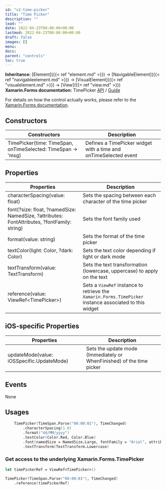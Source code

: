 ```yaml
---
id: "v2-time-picker"
title: "Time Picker"
description: ""
lead: ""
date: 2022-04-23T00:00:00+00:00
lastmod: 2022-04-23T00:00:00+00:00
draft: false
images: []
menu:
docs:
parent: "controls"
toc: true
---
```


**Inheritance:** [Element]({{< ref "element.md" >}}) -> [NavigableElement]({{< ref "navigableelement.md" >}}) -> [VisualElement]({{< ref "visualelement.md" >}}) -> [View]({{< ref "view.md" >}})  
**Xamarin.Forms documentation:** TimePicker [API](https://docs.microsoft.com/en-us/dotnet/api/xamarin.forms.timepicker) / [Guide](https://docs.microsoft.com/en-us/xamarin/xamarin-forms/user-interface/timepicker)

For details on how the control actually works, please refer to the [Xamarin.Forms documentation](https://docs.microsoft.com/en-us/xamarin/xamarin-forms/user-interface/timepicker).

## Constructors
| Constructors | Description |
|--|--|
| TimePicker(time: TimeSpan, onTimeSelected: TimeSpan -> 'msg) | Defines a TimePicker widget with a time and onTimeSelected event |

## Properties
| Properties | Description |
|--|--|
| characterSpacing(value: float) | Sets the spacing between each character of the time picker |
| font(?size: float, ?namedSize: NamedSize, ?attributes: FontAttributes, ?fontFamily: string) | Sets the font family used |
| format(value: string) | Sets the format of the time picker |
| textColor(light: Color, ?dark: Color) | Sets the text color depending if light or dark mode |
| textTransform(value: TextTransform) | Sets the text transformation (lowercase, uppercase) to apply on the text |
| reference(value: ViewRef&lt;TimePicker&gt;) | Sets a `ViewRef` instance to retrieve the `Xamarin.Forms.TimePicker` instance associated to this widget |

## iOS-specific Properties
| Properties | Description |
|--|--|
| updateMode(value: iOSSpecific.UpdateMode) | Sets the update mode (Immediately or WhenFinished) of the time picker |

## Events

None

## Usages

```fs
    TimePicker(TimeSpan.Parse("00:00:01"), TimeChanged)
        .characterSpacing(1.0)
        .format("dd/MM/yyyy")
        .textColor(Color.Red, Color.Blue)
        .font(namedSize = NamedSize.Large, fontFamily = "Arial", attributes = FontAttributes.Bold)
        .textTransform(TextTransform.Lowercase)
```

### Get access to the underlying Xamarin.Forms.TimePicker

```fs
let timePickerRef = ViewRef<TimePicker>()

TimePicker(TimeSpan.Parse("00:00:01"), TimeChanged)
    .reference(timePickerRef)
```
